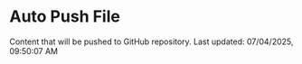# Auto Push File

Content that will be pushed to GitHub repository.
Last updated: 07/04/2025, 09:50:07 AM